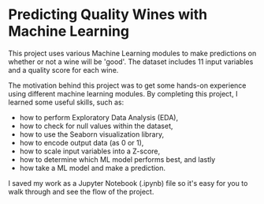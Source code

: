 # Predicting Quality Wines with Machine Learning

This project uses various Machine Learning modules to make predictions on whether or not a wine will be 'good'. The dataset includes 11 input variables and a quality score for each wine. 

The motivation behind this project was to get some hands-on experience using different machine learning modules. By completing this project, I learned some useful skills, such as:
- how to perform Exploratory Data Analysis (EDA), 
- how to check for null values within the dataset, 
- how to use the Seaborn visualization library,
- how to encode output data (as 0 or 1), 
- how to scale input variables into a Z-score,
- how to determine which ML model performs best, and lastly
- how take a ML model and make a prediction. 

I saved my work as a Jupyter Notebook (.ipynb) file so it's easy for you to walk through and see the flow of the project. 
